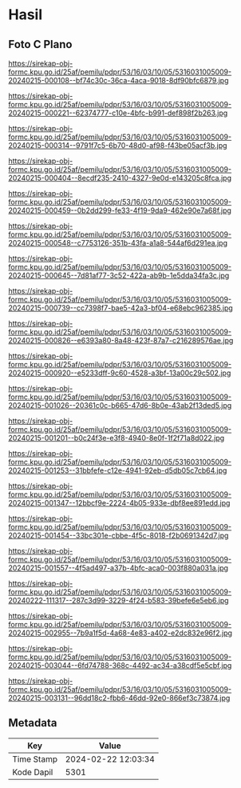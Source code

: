 # Hasil

## Foto C Plano

https://sirekap-obj-formc.kpu.go.id/25af/pemilu/pdpr/53/16/03/10/05/5316031005009-20240215-000108--bf74c30c-36ca-4aca-9018-8df90bfc6879.jpg

https://sirekap-obj-formc.kpu.go.id/25af/pemilu/pdpr/53/16/03/10/05/5316031005009-20240215-000221--62374777-c10e-4bfc-b991-def898f2b263.jpg

https://sirekap-obj-formc.kpu.go.id/25af/pemilu/pdpr/53/16/03/10/05/5316031005009-20240215-000314--9791f7c5-6b70-48d0-af98-f43be05acf3b.jpg

https://sirekap-obj-formc.kpu.go.id/25af/pemilu/pdpr/53/16/03/10/05/5316031005009-20240215-000404--8ecdf235-2410-4327-9e0d-e143205c8fca.jpg

https://sirekap-obj-formc.kpu.go.id/25af/pemilu/pdpr/53/16/03/10/05/5316031005009-20240215-000459--0b2dd299-fe33-4f19-9da9-462e90e7a68f.jpg

https://sirekap-obj-formc.kpu.go.id/25af/pemilu/pdpr/53/16/03/10/05/5316031005009-20240215-000548--c7753126-351b-43fa-a1a8-544af6d291ea.jpg

https://sirekap-obj-formc.kpu.go.id/25af/pemilu/pdpr/53/16/03/10/05/5316031005009-20240215-000645--7d81af77-3c52-422a-ab9b-1e5dda34fa3c.jpg

https://sirekap-obj-formc.kpu.go.id/25af/pemilu/pdpr/53/16/03/10/05/5316031005009-20240215-000739--cc7398f7-bae5-42a3-bf04-e68ebc962385.jpg

https://sirekap-obj-formc.kpu.go.id/25af/pemilu/pdpr/53/16/03/10/05/5316031005009-20240215-000826--e6393a80-8a48-423f-87a7-c216289576ae.jpg

https://sirekap-obj-formc.kpu.go.id/25af/pemilu/pdpr/53/16/03/10/05/5316031005009-20240215-000920--e5233dff-9c60-4528-a3bf-13a00c29c502.jpg

https://sirekap-obj-formc.kpu.go.id/25af/pemilu/pdpr/53/16/03/10/05/5316031005009-20240215-001026--20361c0c-b665-47d6-8b0e-43ab2f13ded5.jpg

https://sirekap-obj-formc.kpu.go.id/25af/pemilu/pdpr/53/16/03/10/05/5316031005009-20240215-001201--b0c24f3e-e3f8-4940-8e0f-1f2f71a8d022.jpg

https://sirekap-obj-formc.kpu.go.id/25af/pemilu/pdpr/53/16/03/10/05/5316031005009-20240215-001253--31bbfefe-c12e-4941-92eb-d5db05c7cb64.jpg

https://sirekap-obj-formc.kpu.go.id/25af/pemilu/pdpr/53/16/03/10/05/5316031005009-20240215-001347--12bbcf9e-2224-4b05-933e-dbf8ee891edd.jpg

https://sirekap-obj-formc.kpu.go.id/25af/pemilu/pdpr/53/16/03/10/05/5316031005009-20240215-001454--33bc301e-cbbe-4f5c-8018-f2b0691342d7.jpg

https://sirekap-obj-formc.kpu.go.id/25af/pemilu/pdpr/53/16/03/10/05/5316031005009-20240215-001557--4f5ad497-a37b-4bfc-aca0-003f880a031a.jpg

https://sirekap-obj-formc.kpu.go.id/25af/pemilu/pdpr/53/16/03/10/05/5316031005009-20240222-111317--287c3d99-3229-4f24-b583-39befe6e5eb6.jpg

https://sirekap-obj-formc.kpu.go.id/25af/pemilu/pdpr/53/16/03/10/05/5316031005009-20240215-002955--7b9a1f5d-4a68-4e83-a402-e2dc832e96f2.jpg

https://sirekap-obj-formc.kpu.go.id/25af/pemilu/pdpr/53/16/03/10/05/5316031005009-20240215-003044--6fd74788-368c-4492-ac34-a38cdf5e5cbf.jpg

https://sirekap-obj-formc.kpu.go.id/25af/pemilu/pdpr/53/16/03/10/05/5316031005009-20240215-003131--96dd18c2-fbb6-46dd-92e0-866ef3c73874.jpg


## Metadata

| Key        | Value               |
| ---------- | ------------------- |
| Time Stamp | 2024-02-22 12:03:34 |
| Kode Dapil | 5301                |



